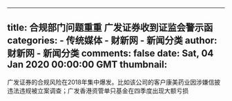 
---
title: 合规部门问题重重 广发证券收到证监会警示函
categories: 
    - 传统媒体
    - 财新网 - 新闻分类
author: 财新网 - 新闻分类
comments: false
date: Sat, 04 Jan 2020 00:00:00 GMT
thumbnail: 
---

<div>   
广发证券的合规风险在2018年集中爆发。比如该公司的客户康美药业因涉嫌信披违法违规被立案调查；广发香港资管单只基金在四季度出现大额亏损  
</div>
            